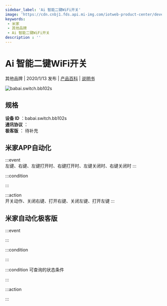 ```yaml
---
sidebar_label: 'Ai 智能二键WiFi开关'
image: 'https://cdn.cnbj1.fds.api.mi-img.com/iotweb-product-center/developer_1577330807856Qb8qwpI0.png?GalaxyAccessKeyId=AKVGLQWBOVIRQ3XLEW&Expires=9223372036854775807&Signature=piZCMNjNp/B15CtaPyKv7GmGg4Y='
keywords: 
 - 米家
 - 其他品牌
 - Ai 智能二键WiFi开关
description : ''
---
```

# Ai 智能二键WiFi开关

其他品牌 | 2020/1/13 发布 | [产品百科](https://home.mi.com/webapp/content/baike/product/index.html?model=babai.switch.bb102s/) | [说明书](https://home.mi.com/views/introduction.html?model=babai.switch.bb102s&region=cn)

![babai.switch.bb102s](https://cdn.cnbj1.fds.api.mi-img.com/iotweb-product-center/developer_1577330807856Qb8qwpI0.png?GalaxyAccessKeyId=AKVGLQWBOVIRQ3XLEW&Expires=9223372036854775807&Signature=piZCMNjNp/B15CtaPyKv7GmGg4Y=)

## 规格  
> 
**设备 ID** ：babai.switch.bb102s  
**通讯协议** ：  
**极客版**  ： 待补充 


## 米家APP自动化  

:::event  
左键、右键、左键打开时、右键打开时、左键关闭时、右键关闭时
:::

:::condition  

:::

:::action   
开关动作、关闭右键、打开右键、关闭左键、打开左键
:::

## 米家自动化极客版  

:::event  

:::

:::condition  

:::

:::condition 可查询的状态条件  

:::

:::action  

:::

        
